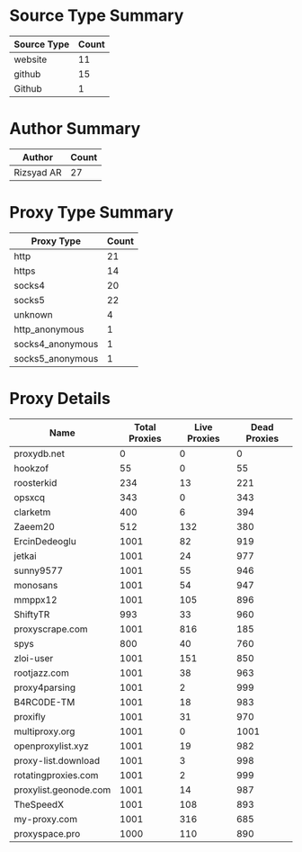 # Source Type Summary

| Source Type | Count |
|-------------|-------|
| website | 11 |
| github | 15 |
| Github | 1 |


# Author Summary

| Author | Count |
|--------|-------|
| Rizsyad AR | 27 |


# Proxy Type Summary

| Proxy Type | Count |
|------------|-------|
| http | 21 |
| https | 14 |
| socks4 | 20 |
| socks5 | 22 |
| unknown | 4 |
| http_anonymous | 1 |
| socks4_anonymous | 1 |
| socks5_anonymous | 1 |


# Proxy Details

| Name | Total Proxies | Live Proxies | Dead Proxies |
|------|---------------|--------------|---------------|
| proxydb.net | 0 | 0 | 0 |
| hookzof | 55 | 0 | 55 |
| roosterkid | 234 | 13 | 221 |
| opsxcq | 343 | 0 | 343 |
| clarketm | 400 | 6 | 394 |
| Zaeem20 | 512 | 132 | 380 |
| ErcinDedeoglu | 1001 | 82 | 919 |
| jetkai | 1001 | 24 | 977 |
| sunny9577 | 1001 | 55 | 946 |
| monosans | 1001 | 54 | 947 |
| mmppx12 | 1001 | 105 | 896 |
| ShiftyTR | 993 | 33 | 960 |
| proxyscrape.com | 1001 | 816 | 185 |
| spys | 800 | 40 | 760 |
| zloi-user | 1001 | 151 | 850 |
| rootjazz.com | 1001 | 38 | 963 |
| proxy4parsing | 1001 | 2 | 999 |
| B4RC0DE-TM | 1001 | 18 | 983 |
| proxifly | 1001 | 31 | 970 |
| multiproxy.org | 1001 | 0 | 1001 |
| openproxylist.xyz | 1001 | 19 | 982 |
| proxy-list.download | 1001 | 3 | 998 |
| rotatingproxies.com | 1001 | 2 | 999 |
| proxylist.geonode.com | 1001 | 14 | 987 |
| TheSpeedX | 1001 | 108 | 893 |
| my-proxy.com | 1001 | 316 | 685 |
| proxyspace.pro | 1000 | 110 | 890 |
